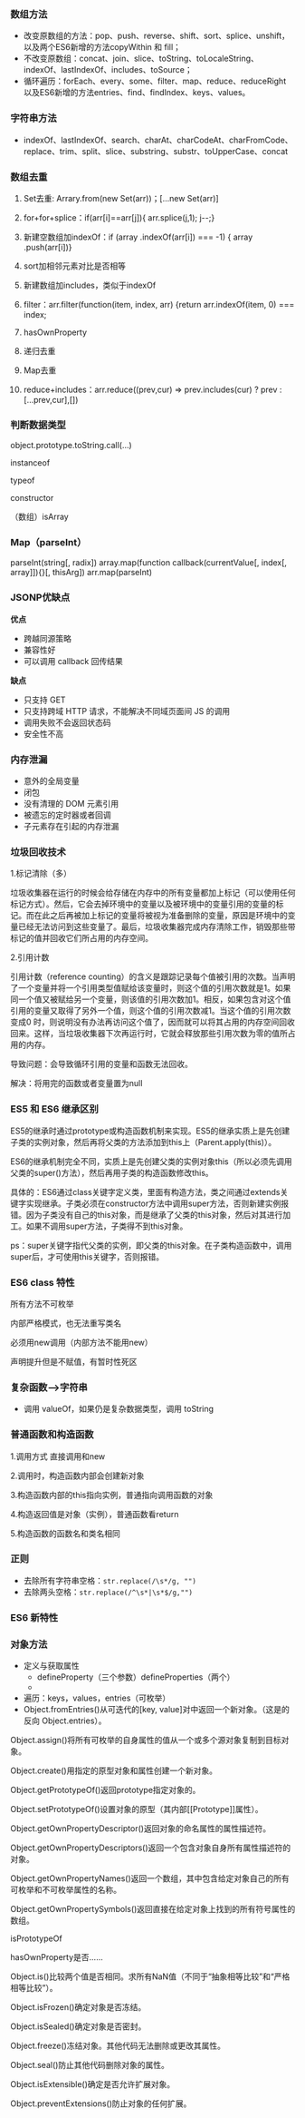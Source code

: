 ### 数组方法

- 改变原数组的方法：pop、push、reverse、shift、sort、splice、unshift，以及两个ES6新增的方法copyWithin 和 fill；
- 不改变原数组：concat、join、slice、toString、toLocaleString、indexOf、lastIndexOf、includes、toSource；
- 循环遍历：forEach、every、some、filter、map、reduce、reduceRight 以及ES6新增的方法entries、find、findIndex、keys、values。

### 字符串方法

- indexOf、lastIndexOf、search、charAt、charCodeAt、charFromCode、replace、trim、split、slice、substring、substr、toUpperCase、concat


### 数组去重

1. Set去重: Arrary.from(new Set(arr))；[…new Set(arr)]

2. for+for+splice：if(arr[i]==arr[j]){ arr.splice(j,1); j--;}

3. 新建空数组加indexOf：if (array .indexOf(arr[i]) === -1) { array .push(arr[i])}

4. sort加相邻元素对比是否相等

5. 新建数组加includes，类似于indexOf

6. filter：arr.filter(function(item, index, arr) {return arr.indexOf(item, 0) === index;

7. hasOwnProperty

8. 递归去重

9. Map去重

10. reduce+includes：arr.reduce((prev,cur) => prev.includes(cur) ? prev : [...prev,cur],[])

### 判断数据类型

object.prototype.toString.call(…)

instanceof

typeof

constructor

（数组）isArray

### Map（parseInt）

parseInt(string[, radix])    array.map(function callback(currentValue[, index[, array]]){}[, thisArg]) arr.map(parseInt)

### JSONP优缺点

**优点**

- 跨越同源策略
- 兼容性好
- 可以调用 callback 回传结果

**缺点**

- 只支持 GET
- 只支持跨域 HTTP 请求，不能解决不同域页面间 JS 的调用
- 调用失败不会返回状态码
- 安全性不高

### 内存泄漏

- 意外的全局变量
- 闭包
- 没有清理的 DOM 元素引用
- 被遗忘的定时器或者回调
- 子元素存在引起的内存泄漏

### 垃圾回收技术

1.标记清除（多）

垃圾收集器在运行的时候会给存储在内存中的所有变量都加上标记（可以使用任何标记方式）。然后，它会去掉环境中的变量以及被环境中的变量引用的变量的标记。而在此之后再被加上标记的变量将被视为准备删除的变量，原因是环境中的变量已经无法访问到这些变量了。最后，垃圾收集器完成内存清除工作，销毁那些带标记的值并回收它们所占用的内存空间。

2.引用计数

引用计数（reference counting）的含义是跟踪记录每个值被引用的次数。当声明了一个变量并将一个引用类型值赋给该变量时，则这个值的引用次数就是1。如果同一个值又被赋给另一个变量，则该值的引用次数加1。相反，如果包含对这个值引用的变量又取得了另外一个值，则这个值的引用次数减1。当这个值的引用次数变成0 时，则说明没有办法再访问这个值了，因而就可以将其占用的内存空间回收回来。这样，当垃圾收集器下次再运行时，它就会释放那些引用次数为零的值所占用的内存。

导致问题：会导致循环引用的变量和函数无法回收。

解决：将用完的函数或者变量置为null

### ES5 和 ES6 继承区别

ES5的继承时通过prototype或构造函数机制来实现。ES5的继承实质上是先创建子类的实例对象，然后再将父类的方法添加到this上（Parent.apply(this)）。

ES6的继承机制完全不同，实质上是先创建父类的实例对象this（所以必须先调用父类的super()方法），然后再用子类的构造函数修改this。

具体的：ES6通过class关键字定义类，里面有构造方法，类之间通过extends关键字实现继承。子类必须在constructor方法中调用super方法，否则新建实例报错。因为子类没有自己的this对象，而是继承了父类的this对象，然后对其进行加工。如果不调用super方法，子类得不到this对象。

ps：super关键字指代父类的实例，即父类的this对象。在子类构造函数中，调用super后，才可使用this关键字，否则报错。



### ES6 class 特性

所有方法不可枚举

内部严格模式，也无法重写类名

必须用new调用（内部方法不能用new）

声明提升但是不赋值，有暂时性死区



### 复杂函数-->字符串

- 调用 valueOf，如果仍是复杂数据类型，调用 toString





### 普通函数和构造函数

1.调用方式 直接调用和new

2.调用时，构造函数内部会创建新对象

3.构造函数内部的this指向实例，普通指向调用函数的对象

4.构造返回值是对象（实例），普通函数看return

5.构造函数的函数名和类名相同



### 正则

- 去除所有字符串空格：`str.replace(/\s*/g, "")`
- 去除两头空格：`str.replace(/^\s*|\s*$/g,"")`



### ES6 新特性



### 对象方法

- 定义与获取属性
  - defineProperty（三个参数）defineProperties（两个）
  - 
- 遍历：keys，values，entries（可枚举）
- Object.fromEntries()从可迭代的[key, value]对中返回一个新对象。（这是的反向 Object.entries）。





Object.assign()将所有可枚举的自身属性的值从一个或多个源对象复制到目标对象。

Object.create()用指定的原型对象和属性创建一个新对象。



Object.getPrototypeOf()返回prototype指定对象的。

Object.setPrototypeOf()设置对象的原型（其内部[[Prototype]]属性）。

Object.getOwnPropertyDescriptor()返回对象的命名属性的属性描述符。

Object.getOwnPropertyDescriptors()返回一个包含对象自身所有属性描述符的对象。

Object.getOwnPropertyNames()返回一个数组，其中包含给定对象自己的所有可枚举和不可枚举属性的名称。

Object.getOwnPropertySymbols()返回直接在给定对象上找到的所有符号属性的数组。



isPrototypeOf

hasOwnProperty是否......

Object.is()比较两个值是否相同。求所有NaN值（不同于“抽象相等比较”和“严格相等比较”）。



Object.isFrozen()确定对象是否冻结。

Object.isSealed()确定对象是否密封。

Object.freeze()冻结对象。其他代码无法删除或更改其属性。

Object.seal()防止其他代码删除对象的属性。

Object.isExtensible()确定是否允许扩展对象。

Object.preventExtensions()防止对象的任何扩展。